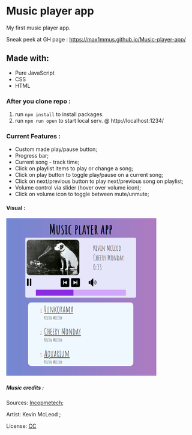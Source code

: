 # Music player app
 My first music player app.
 
 Sneak peek at GH page : https://max1mmus.github.io/Music-player-app/

## Made with:
 
 * Pure JavaScript
 * CSS
 * HTML

### After you clone repo :

1. run `npm install` to install packages.
2. run `npm run open` to start local serv. @ http://localhost:1234/

### Current Features :

* Custom made play/pause button;
* Progress bar;
* Current song - track time;
* Click on playlist items to play or change a song;
* Click on play button to toggle play/pause on a current song;
* Click on next/previous button to play next/previous song on playlist;
* Volume control via slider (hover over volume icon);
* Click on volume icon to toggle between mute/unmute;

#### Visual :

<img src="https://raw.githubusercontent.com/Max1mmus/Music-player-app/master/media/visual.png" width="400">

##### Music credits :

Sources: [Incopmetech](https://incompetech.filmmusic.io/);

Artist: Kevin McLeod ;

License: [CC](http://creativecommons.org/licenses/by/4.0/)
